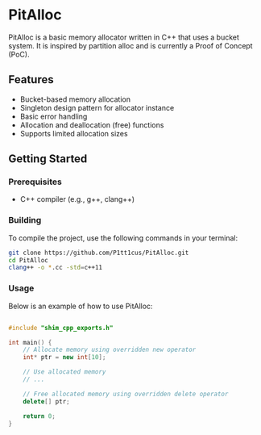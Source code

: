 # PitAlloc

PitAlloc is a basic memory allocator written in C++ that uses a bucket system. It is inspired by partition alloc and is currently a Proof of Concept (PoC).

## Features

- Bucket-based memory allocation
- Singleton design pattern for allocator instance
- Basic error handling
- Allocation and deallocation (free) functions
- Supports limited allocation sizes

## Getting Started

### Prerequisites

- C++ compiler (e.g., g++, clang++)

### Building

To compile the project, use the following commands in your terminal:

```sh
git clone https://github.com/P1tt1cus/PitAlloc.git
cd PitAlloc
clang++ -o *.cc -std=c++11
```

### Usage

Below is an example of how to use PitAlloc:

```c++

#include "shim_cpp_exports.h"

int main() {
    // Allocate memory using overridden new operator
    int* ptr = new int[10];

    // Use allocated memory
    // ...

    // Free allocated memory using overridden delete operator
    delete[] ptr;

    return 0;
}

```
